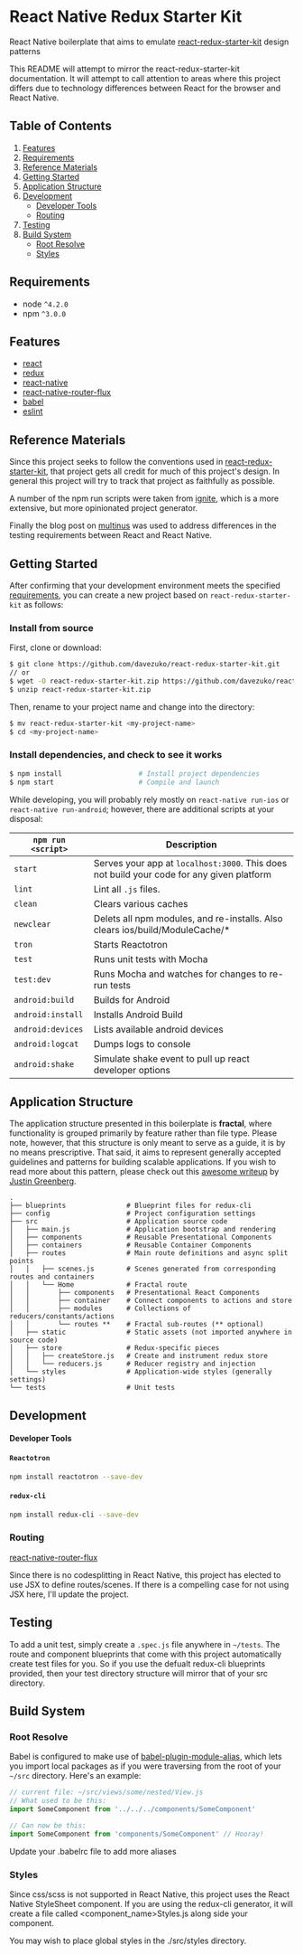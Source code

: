 # React Native Redux Starter Kit
React Native boilerplate that aims to emulate [react-redux-starter-kit](https://github.com/davezuko/react-redux-starter-kit) design patterns

This README will attempt to mirror the react-redux-starter-kit documentation.
It will attempt to call attention to areas where this project differs due to technology differences between React for the browser
and React Native.

## Table of Contents
1. [Features](#features)
1. [Requirements](#requirements)
1. [Reference Materials](#reference-materials)
1. [Getting Started](#getting-started)
1. [Application Structure](#application-structure)
1. [Development](#development)
   * [Developer Tools](#developer-tools)
   * [Routing](#routing)
1. [Testing](#testing)
1. [Build System](#build-system)
   * [Root Resolve](#root-resolve)
   * [Styles](#styles)

## Requirements
* node `^4.2.0`
* npm `^3.0.0`


## Features
* [react](https://github.com/facebook/react)
* [redux](https://github.com/rackt/redux)
* [react-native](https://github.com/facebook/react-native)
* [react-native-router-flux](https://github.com/aksonov/react-native-router-flux)
* [babel](https://github.com/babel/babel)
* [eslint](http://eslint.org)


## Reference Materials

Since this project seeks to follow the conventions
used in [react-redux-starter-kit](https://github.com/davezuko/react-redux-starter-kit), that project gets all
credit for much of this project's design. In general this project will try to track that project as faithfully as
possible.

A number of the npm run scripts were taken from [ignite](https://github.com/infinitered/ignite), which is a more extensive, but more opinionated project 
generator.

Finally the blog post on [multinus](http://www.multunus.com/blog/2016/07/test-driving-react-native-applications/) was used to address differences in
the testing requirements between React and React Native.

## Getting Started

After confirming that your development environment meets the specified [requirements](#requirements), you can create a new project based on `react-redux-starter-kit` as follows:

### Install from source

First, clone or download:

```bash
$ git clone https://github.com/davezuko/react-redux-starter-kit.git
// or
$ wget -O react-redux-starter-kit.zip https://github.com/davezuko/react-redux-starter-kit/archive/master.zip
$ unzip react-redux-starter-kit.zip
```

Then, rename to your project name and change into the directory:

```bash
$ mv react-redux-starter-kit <my-project-name>
$ cd <my-project-name>
```


### Install dependencies, and check to see it works

```bash
$ npm install                   # Install project dependencies
$ npm start                     # Compile and launch
```

While developing, you will probably rely mostly on `react-native run-ios` or `react-native run-android`; however, there are additional scripts at your disposal:

|`npm run <script>`|Description|
|------------------|-----------|
|`start`|Serves your app at `localhost:3000`. This does not build your code for any given platform|
|`lint`|Lint all `.js` files.|
|`clean`|Clears various caches|
|`newclear`|Delets all npm modules, and re-installs. Also clears ios/build/ModuleCache/*  |
|`tron`|Starts Reactotron|
|`test`|Runs unit tests with Mocha|
|`test:dev`|Runs Mocha and watches for changes to re-run tests|
|`android:build`|Builds for Android|
|`android:install`|Installs Android Build|
|`android:devices`|Lists available android devices|
|`android:logcat`|Dumps logs to console|
|`android:shake`|Simulate shake event to pull up react developer options|

## Application Structure

The application structure presented in this boilerplate is **fractal**, where functionality is grouped primarily by feature rather than file type. Please note, however, that this structure is only meant to serve as a guide, it is by no means prescriptive. That said, it aims to represent generally accepted guidelines and patterns for building scalable applications. If you wish to read more about this pattern, please check out this [awesome writeup](https://github.com/davezuko/react-redux-starter-kit/wiki/Fractal-Project-Structure) by [Justin Greenberg](https://github.com/justingreenberg).

```
.
├── blueprints               # Blueprint files for redux-cli
├── config                   # Project configuration settings
├── src                      # Application source code
│   ├── main.js              # Application bootstrap and rendering
│   ├── components           # Reusable Presentational Components
│   ├── containers           # Reusable Container Components
│   ├── routes               # Main route definitions and async split points
│   │   ├── scenes.js        # Scenes generated from corresponding routes and containers
│   │   └── Home             # Fractal route
│   │       ├── components   # Presentational React Components
│   │       ├── container    # Connect components to actions and store
│   │       ├── modules      # Collections of reducers/constants/actions
│   │       └── routes **    # Fractal sub-routes (** optional)
│   ├── static               # Static assets (not imported anywhere in source code)
│   ├── store                # Redux-specific pieces
│   │   ├── createStore.js   # Create and instrument redux store
│   │   └── reducers.js      # Reducer registry and injection
│   └── styles               # Application-wide styles (generally settings)
└── tests                    # Unit tests
```

## Development

#### Developer Tools

#### `Reactotron`

```bash
npm install reactotron --save-dev
```

#### `redux-cli`

```bash
npm install redux-cli --save-dev
```

### Routing
[react-native-router-flux](https://github.com/aksonov/react-native-router-flux)

Since there is no codesplitting in React Native, this project has elected to use JSX to define 
routes/scenes. If there is a compelling case for not using JSX here, I'll update the project.

## Testing
To add a unit test, simply create a `.spec.js` file anywhere in `~/tests`. The route and component blueprints
that come with this project automatically create test files for you. So if you use the defualt 
redux-cli blueprints provided, then your test directory structure will mirror that of your src directory.

## Build System

### Root Resolve
Babel is configured to make use of [babel-plugin-module-alias](https://github.com/tleunen/babel-plugin-module-alias), which lets you import local packages as if you were traversing from the root of your `~/src` directory. Here's an example:

```js
// current file: ~/src/views/some/nested/View.js
// What used to be this:
import SomeComponent from '../../../components/SomeComponent'

// Can now be this:
import SomeComponent from 'components/SomeComponent' // Hooray!
```

Update your .babelrc file to add more aliases

### Styles

Since css/scss is not supported in React Native, this project uses the React Native StyleSheet component. If you are
using the redux-cli generator, it will create a file called <component_name>Styles.js along side your component.

You may wish to place global styles in the ./src/styles directory. 
